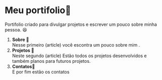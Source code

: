          
<h1> Meu portifolio📖 </h1>

<p> Portifolio criado para divulgar projetos e escrever um pouco sobre minha pessoa. 😆</p>

<ol>
<li> 
<strong> Sobre 🧍</strong> 
 <br>
Nesse primeiro (article) você escontra um pouco sobre mim .
</li>

<li>
<strong> Projetos 🚧</strong>
 <br>
Neste segundo (article) Estão todos os projetos desenvolvidos e também planos para futuros projetos.
</li>

<li> 
 <strong> Contatos📇</strong>
 <br>
E por fim estão os contatos
</h1>
